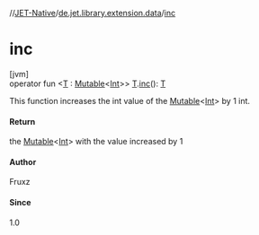 //[JET-Native](../../index.md)/[de.jet.library.extension.data](index.md)/[inc](inc.md)

# inc

[jvm]\
operator fun &lt;[T](inc.md) : [Mutable](../de.jet.library.tool.mutable/-mutable/index.md)&lt;[Int](https://kotlinlang.org/api/latest/jvm/stdlib/kotlin/-int/index.html)&gt;&gt; [T](inc.md).[inc](inc.md)(): [T](inc.md)

This function increases the int value of the [Mutable](../de.jet.library.tool.mutable/-mutable/index.md)<[Int](https://kotlinlang.org/api/latest/jvm/stdlib/kotlin/-int/index.html)> by 1 int.

#### Return

the [Mutable](../de.jet.library.tool.mutable/-mutable/index.md)<[Int](https://kotlinlang.org/api/latest/jvm/stdlib/kotlin/-int/index.html)> with the value increased by 1

#### Author

Fruxz

#### Since

1.0

